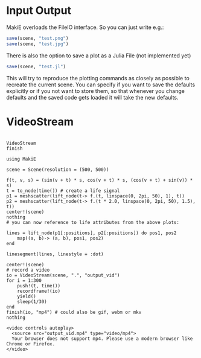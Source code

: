 # Input Output

MakiE overloads the FileIO interface.
So you can just write e.g.:
```Julia
save(scene, "test.png")
save(scene, "test.jpg")
```

There is also the option to save a plot as a Julia File (not implemented yet)

```Julia
save(scene, "test.jl")
```

This will try to reproduce the plotting commands as closely as possible to recreate the current scene.
You can specify if you want to save the defaults explicitly or if you not want to store them, so that
whenever you change defaults and the saved code gets loaded it will take the new defaults.


# VideoStream


```@docs

VideoStream
finish
```

```@example 
using MakiE

scene = Scene(resolution = (500, 500))

f(t, v, s) = (sin(v + t) * s, cos(v + t) * s, (cos(v + t) + sin(v)) * s)
t = to_node(time()) # create a life signal
p1 = meshscatter(lift_node(t-> f.(t, linspace(0, 2pi, 50), 1), t))
p2 = meshscatter(lift_node(t-> f.(t * 2.0, linspace(0, 2pi, 50), 1.5), t))
center!(scene)
nothing
# you can now reference to life attributes from the above plots:

lines = lift_node(p1[:positions], p2[:positions]) do pos1, pos2
    map((a, b)-> (a, b), pos1, pos2)
end

linesegment(lines, linestyle = :dot)

center!(scene)
# record a video 
io = VideoStream(scene, ".", "output_vid")
for i = 1:300
    push!(t, time())
    recordframe!(io)
    yield()
    sleep(1/30)
end
finish(io, "mp4") # could also be gif, webm or mkv
nothing
```
```@raw html
<video controls autoplay>
  <source src="output_vid.mp4" type="video/mp4">
  Your browser does not support mp4. Please use a modern browser like Chrome or Firefox.
</video>
```